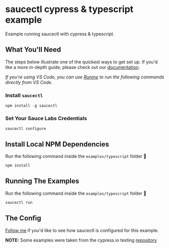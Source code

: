 # saucectl cypress & typescript example

Example running saucectl with cypress & typescript.

## What You'll Need

The steps below illustrate one of the quickest ways to get set up. If you'd like a more in-depth guide, please check out
our [documentation](https://docs.saucelabs.com/dev/cli/saucectl/#installing-saucectl).

_If you're using VS Code, you can use [Runme](https://marketplace.visualstudio.com/items?itemName=stateful.runme) to run the following commands directly from VS Code._

### Install `saucectl`

```shell
npm install -g saucectl
```

### Set Your Sauce Labs Credentials

```shell
saucectl configure
```

## Install Local NPM Dependencies

Run the following command inside the `examples/typescript` folder :rocket:

```bash
npm install
```


## Running The Examples

Run the following command inside the `examples/typescript` folder :rocket:

```bash
saucectl run
```

## The Config

[Follow me](.sauce/config.yml) if you'd like to see how saucectl is configured for this example.

**NOTE:**
Some examples were taken from the cypress.io testing [repository](https://github.com/cypress-io/cypress-example-kitchensink)
